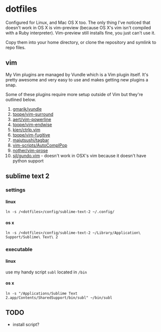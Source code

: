 # dotfiles

Configured for Linux, and Mac OS X too. The only thing I've noticed that doesn't work in OS X is vim-preview (because OS X's vim isn't compiled with a Ruby interpreter). Vim-preview still installs fine, you just can't use it.

Copy them into your home directory, or clone the repository and symlink to repo files.

## vim

My Vim plugins are managed by Vundle which is a Vim plugin itself. It's pretty awesome and very easy to use and makes getting new plugins a snap.

Some of these plugins require more setup outside of Vim but they're outlined below.

1. [gmarik/vundle](https://github.com/gmarik/vundle)
2. [tpope/vim-surround](https://github.com/tpope/vim-surround)
3. [aert/vim-powerline](https://github.com/aert/vim-powerline)
4. [tpope/vim-endwise](https://github.com/tpope/vim-endwise)
5. [kien/ctrlp.vim](https://github.com/kien/ctrlp.vim)
6. [tpope/vim-fugitive](https://github.com/tpope/vim-fugitive)
7. [majutsushi/tagbar](https://github.com/majutsushi/tagbar)
8. [vim-scripts/AutoComplPop](https://github.com/vim-scripts/AutoComplPop)
9. [nother/vim-prose](https://github.com/nother/vim-prose)
10. [sjl/gundo.vim](https://github.com/sjl/gundo.vim) - doesn't work in OSX's vim because it doesn't have python support

## sublime text 2

### settings

#### linux

    ln -s /<dotfiles>/config/sublime-text-2 ~/.config/

#### os x

    ln -s /<dotfiles>/config/sublime-text-2 ~/Library/Application\ Support/Sublime\ Text\ 2

### executable

#### linux

use my handy script ```subl``` located in ```/bin```

#### os x

    ln -s "/Applications/Sublime Text 2.app/Contents/SharedSupport/bin/subl" ~/bin/subl

## TODO
* install script?
